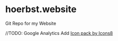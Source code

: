 # hoerbst.website
Git Repo for my Website

//TODO: Google Analytics
        Add <a href="https://icons8.com">Icon pack by Icons8</a>